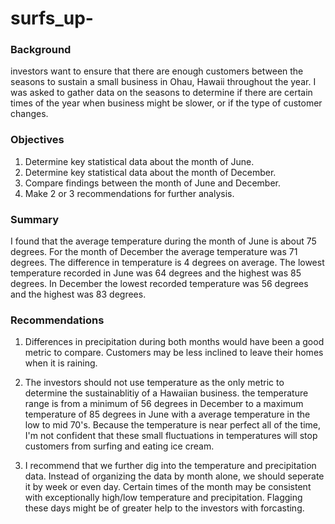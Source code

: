 # surfs_up-

### Background

investors want to ensure that there are enough customers between the seasons to sustain a small business in Ohau, Hawaii throughout the year. I was asked to gather data on the seasons to determine if there are certain times of the year when business might be slower, or if the type of customer changes.

### Objectives

1. Determine key statistical data about the month of June.
2. Determine key statistical data about the month of December.
3. Compare findings between the month of June and December.
4. Make 2 or 3 recommendations for further analysis.

### Summary 

I found that the average temperature during the month of June is about 75 degrees. For the month of December the average temperature was 71 degrees. The difference in temperature is 4 degrees on average. The lowest temperature recorded in June was 64 degrees and the highest was 85 degrees. In December the lowest recorded temperature was 56 degrees and the highest was 83 degrees. 

### Recommendations

1. Differences in precipitation during both months would have been a good metric to compare. Customers may be less inclined to leave their homes when it is raining. 

2. The investors should not use temperature as the only metric to determine the sustainablitiy of a Hawaiian business. the temperature range is from a minimum of 56 degrees in December to a maximum temperature of 85 degrees in June with a average temperature in the low to mid 70's. Because the temperature is near perfect all of the time, I'm not confident that these small fluctuations in temperatures will stop customers from surfing and eating ice cream. 

3. I recommend that we further dig into the temperature and precipitation data. Instead of organizing the data by month alone, we should seperate it by week or even day. Certain times of the month may be consistent with exceptionally high/low temperature and precipitation. Flagging these days might be of greater help to the investors with forcasting.  

